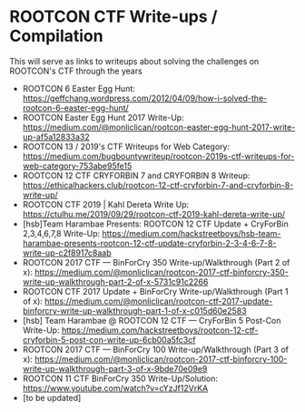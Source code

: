 # ROOTCON CTF Write-ups / Compilation
This will serve as links to writeups about solving the challenges on ROOTCON's CTF through the years

- ROOTCON 6 Easter Egg Hunt: https://geffchang.wordpress.com/2012/04/09/how-i-solved-the-rootcon-6-easter-egg-hunt/
- ROOTCON Easter Egg Hunt 2017 Write-Up: https://medium.com/@monliclican/rootcon-easter-egg-hunt-2017-write-up-af5a12833a32
- ROOTCON 13 / 2019's CTF Writeups for Web Category: https://medium.com/bugbountywriteup/rootcon-2019s-ctf-writeups-for-web-category-753abe95fe15
- ROOTCON 12 CTF CRYFORBIN 7 and CRYFORBIN 8 Writeup: https://ethicalhackers.club/rootcon-12-ctf-cryforbin-7-and-cryforbin-8-write-up/
- ROOTCON CTF 2019 | Kahl Dereta Write Up: https://ctulhu.me/2019/09/29/rootcon-ctf-2019-kahl-dereta-write-up/
- [hsb]Team Harambae Presents: ROOTCON 12 CTF Update + CryForBin 2,3,4,6,7,8 Write-Up: https://medium.com/hackstreetboys/hsb-team-harambae-presents-rootcon-12-ctf-update-cryforbin-2-3-4-6-7-8-write-up-c2f8917c8aab
- ROOTCON 2017 CTF — BinForCry 350 Write-up/Walkthrough (Part 2 of x): https://medium.com/@monliclican/rootcon-2017-ctf-binforcry-350-write-up-walkthrough-part-2-of-x-5731c91c2266
- ROOTCON CTF 2017 Update + BinForCry Write-up/Walkthrough (Part 1 of x): https://medium.com/@monliclican/rootcon-ctf-2017-update-binforcry-write-up-walkthrough-part-1-of-x-c015d60e2583
- [hsb] Team Harambae @ ROOTCON 12 CTF — CryForBin 5 Post-Con Write-Up: https://medium.com/hackstreetboys/rootcon-12-ctf-cryforbin-5-post-con-write-up-6cb00a5fc3cf
- ROOTCON 2017 CTF — BinForCry 100 Write-up/Walkthrough (Part 3 of x): https://medium.com/@monliclican/rootcon-2017-ctf-binforcry-100-write-up-walkthrough-part-3-of-x-9bde70e09e9
- ROOTCON 11 CTF BinForCry 350 Write-Up/Solution: https://www.youtube.com/watch?v=cYzJf12VrKA
- [to be updated]

